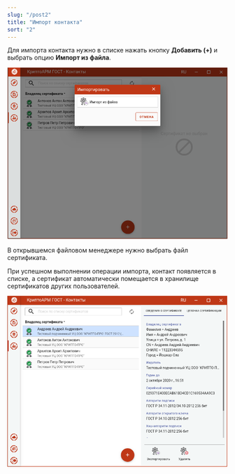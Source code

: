 ```yaml
---
slug: "/post2"
title: "Импорт контакта"
sort: "2"
---
```


Для импорта контакта нужно в списке нажать кнопку **Добавить (+)** и выбрать опцию **Импорт из файла**.

![contacts_import.png](./images/contacts_import.png "Импорт контакта")


В открывшемся файловом менеджере нужно выбрать файл сертификата.

При успешном выполнении операции импорта, контакт появляется в списке, а
сертификат автоматически помещается в хранилище сертификатов других
пользователей.

![contacts_view.png](./images/contacts_view.png "Отображение импортированного контакта")
